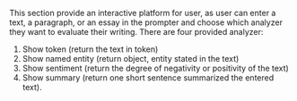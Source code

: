 This section provide an interactive platform for user, as user can enter a text,
a paragraph, or an essay in the prompter and choose which analyzer they want to evaluate their writing.
There are four provided analyzer:
1. Show token (return the text in token)
2. Show named entity (return object, entity stated in the text)
3. Show sentiment (return the degree of negativity or positivity of the text)
4. Show summary (return one short sentence summarized the entered text).
